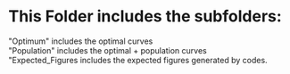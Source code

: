 # This Folder includes the subfolders:

"Optimum"    	      includes the optimal curves  
"Population"	      includes the optimal + population curves  
"Expected_Figures   includes the expected figures generated by codes.
